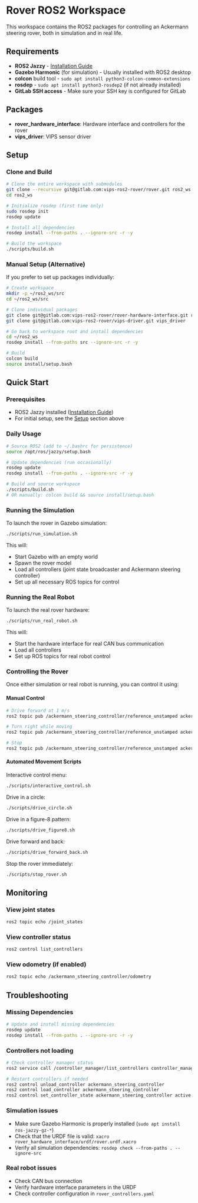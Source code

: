 # Rover ROS2 Workspace

This workspace contains the ROS2 packages for controlling an Ackermann steering rover, both in simulation and in real life.

## Requirements

- **ROS2 Jazzy** - [Installation Guide](https://docs.ros.org/en/jazzy/Installation.html)
- **Gazebo Harmonic** (for simulation) - Usually installed with ROS2 desktop
- **colcon** build tool - `sudo apt install python3-colcon-common-extensions`
- **rosdep** - `sudo apt install python3-rosdep2` (if not already installed)
- **GitLab SSH access** - Make sure your SSH key is configured for GitLab

## Packages

- **rover_hardware_interface**: Hardware interface and controllers for the rover
- **vips_driver**: VIPS sensor driver

## Setup

### Clone and Build

```bash
# Clone the entire workspace with submodules
git clone --recursive git@gitlab.com:vips-ros2-rover/rover.git ros2_ws
cd ros2_ws

# Initialize rosdep (first time only)
sudo rosdep init
rosdep update

# Install all dependencies
rosdep install --from-paths . --ignore-src -r -y

# Build the workspace
./scripts/build.sh
```

### Manual Setup (Alternative)

If you prefer to set up packages individually:

```bash
# Create workspace
mkdir -p ~/ros2_ws/src
cd ~/ros2_ws/src

# Clone individual packages
git clone git@gitlab.com:vips-ros2-rover/rover-hardware-interface.git rover_hardware_interface
git clone git@gitlab.com:vips-ros2-rover/vips-driver.git vips_driver

# Go back to workspace root and install dependencies
cd ~/ros2_ws
rosdep install --from-paths src --ignore-src -r -y

# Build
colcon build
source install/setup.bash
```

## Quick Start

### Prerequisites

- ROS2 Jazzy installed ([Installation Guide](https://docs.ros.org/en/jazzy/Installation.html))
- For initial setup, see the [Setup](#setup) section above

### Daily Usage

```bash
# Source ROS2 (add to ~/.bashrc for persistence)
source /opt/ros/jazzy/setup.bash

# Update dependencies (run occasionally)
rosdep update
rosdep install --from-paths . --ignore-src -r -y

# Build and source workspace
./scripts/build.sh
# OR manually: colcon build && source install/setup.bash
```

### Running the Simulation

To launch the rover in Gazebo simulation:

```bash
./scripts/run_simulation.sh
```

This will:
- Start Gazebo with an empty world
- Spawn the rover model
- Load all controllers (joint state broadcaster and Ackermann steering controller)
- Set up all necessary ROS topics for control

### Running the Real Robot

To launch the real rover hardware:

```bash
./scripts/run_real_robot.sh
```

This will:
- Start the hardware interface for real CAN bus communication
- Load all controllers
- Set up ROS topics for real robot control

### Controlling the Rover

Once either simulation or real robot is running, you can control it using:

#### Manual Control
```bash
# Drive forward at 1 m/s
ros2 topic pub /ackermann_steering_controller/reference_unstamped ackermann_msgs/msg/AckermannDriveStamped "{drive: {speed: 1.0, steering_angle: 0.0}}"

# Turn right while moving
ros2 topic pub /ackermann_steering_controller/reference_unstamped ackermann_msgs/msg/AckermannDriveStamped "{drive: {speed: 1.0, steering_angle: 0.5}}"

# Stop
ros2 topic pub /ackermann_steering_controller/reference_unstamped ackermann_msgs/msg/AckermannDriveStamped "{drive: {speed: 0.0, steering_angle: 0.0}}"
```

#### Automated Movement Scripts

Interactive control menu:
```bash
./scripts/interactive_control.sh
```

Drive in a circle:
```bash
./scripts/drive_circle.sh
```

Drive in a figure-8 pattern:
```bash
./scripts/drive_figure8.sh
```

Drive forward and back:
```bash
./scripts/drive_forward_back.sh
```

Stop the rover immediately:
```bash
./scripts/stop_rover.sh
```

## Monitoring

### View joint states
```bash
ros2 topic echo /joint_states
```

### View controller status
```bash
ros2 control list_controllers
```

### View odometry (if enabled)
```bash
ros2 topic echo /ackermann_steering_controller/odometry
```

## Troubleshooting

### Missing Dependencies
```bash
# Update and install missing dependencies
rosdep update
rosdep install --from-paths . --ignore-src -r -y
```

### Controllers not loading
```bash
# Check controller manager status
ros2 service call /controller_manager/list_controllers controller_manager_msgs/srv/ListControllers

# Restart controllers if needed
ros2 control unload_controller ackermann_steering_controller
ros2 control load_controller ackermann_steering_controller
ros2 control set_controller_state ackermann_steering_controller active
```

### Simulation issues
- Make sure Gazebo Harmonic is properly installed (`sudo apt install ros-jazzy-gz-*`)
- Check that the URDF file is valid: `xacro rover_hardware_interface/urdf/rover.urdf.xacro`
- Verify all simulation dependencies: `rosdep check --from-paths . --ignore-src`

### Real robot issues
- Check CAN bus connection
- Verify hardware interface parameters in the URDF
- Check controller configuration in `rover_controllers.yaml`
